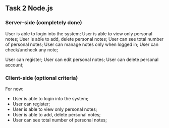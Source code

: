 ## Task 2 Node.js

### Server-side (completely done)
User is able to login into the system;
User is able to view only personal notes;
User is able to add, delete personal notes;
User can see total number of personal notes;
User can manage notes only when logged in;
User can check/uncheck any note;

User can register;
User can edit personal notes;
User can delete personal account;


### Client-side (optional criteria)

For now: 
- User is able to login into the system;
- User can register;
- User is able to view only personal notes;
- User is able to add, delete personal notes;
- User can see total number of personal notes;

